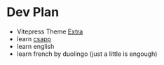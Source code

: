 # Dev Plan

- Vitepress Theme [Extra](https://nextra.vercel.app/)
- learn [csapp](https://www.bilibili.com/video/BV1iW411d7hd?)
- learn english
- learn french by duolingo (just a little is engough)
